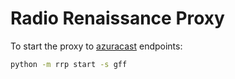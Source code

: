 # Radio Renaissance Proxy

To start the proxy to [azuracast](https://www.azuracast.com/) endpoints:

```sh
python -m rrp start -s gff
```
